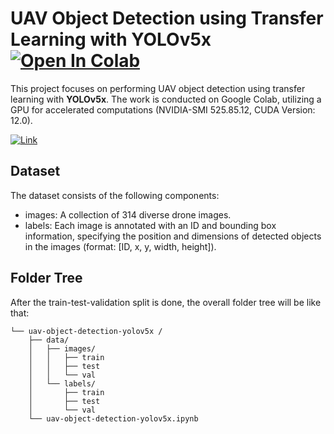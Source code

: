 # UAV Object Detection using Transfer Learning with YOLOv5x [![Open In Colab](https://colab.research.google.com/assets/colab-badge.svg)](https://colab.research.google.com/github/iremustek/uav-object-detection-yolov5x/blob/main/uav-object-detection_yolov5x.ipynb)

This project focuses on performing UAV object detection using transfer learning with **YOLOv5x**. The work is conducted on Google Colab, utilizing a GPU for accelerated computations (NVIDIA-SMI 525.85.12, CUDA Version: 12.0).

 [![ Link](https://colab.research.google.com/assets/colab-badge.svg)](https://colab.research.google.com/github/iremustek/uav-object-detection-yolov5x/blob/main/uav-object-detection_yolov5x.ipynb)

## Dataset

The dataset consists of the following components:
- images: A collection of 314 diverse drone images.
- labels: Each image is annotated with an ID and bounding box information, specifying the position and dimensions of detected objects in the images (format: [ID, x, y, width, height]).

## Folder Tree 

After the train-test-validation split is done, the overall folder tree will be like that:

```
└── uav-object-detection-yolov5x /
    ├── data/
    │   ├── images/
    │   │   ├── train
    │   │   ├── test
    │   │   └── val
    │   └── labels/
    │       ├── train
    │       ├── test
    │       └── val   
    └── uav-object-detection-yolov5x.ipynb
```

